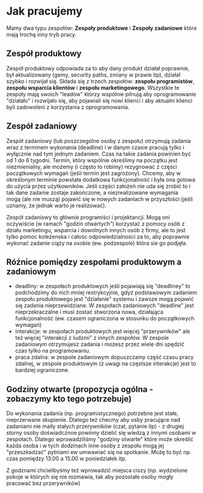 # Jak pracujemy

Mamy dwa typu zespołów: **Zespoły produktowe** i **Zespoły zadaniowe** które mają trochę inny tryb pracy.

## Zespół produktowy 

Zespół produktowy odpowiada za to aby dany produkt działał poprawnie, był aktualizowany (gemy, security paths, zmiany w prawie itp), działał szybko
i rozwijał się. Składa się z trzech zespołów: **zespołu programistów**, 
**zespołu wsparcia klientów** i **zespołu marketingowego**. Wszystkie te zespoły mają swoich "leadów" którzy wspólnie pilnują 
aby oprogramowanie "działało" i rozwijało się, aby pojawiali się nowi klienci i aby aktualni klienci byli zadowoleni 
z korzystania z oprogramowania.

## Zespół zadaniowy

Zespół zadaniowy (lub poszczególne osoby z zespołu) otrzymują zadania wraz z terminem wykonania (deadline) i w danym czasie pracują tylko i wyłącznie nad tym jednym zadaniem. Czas na takie zadania powinien być od 1 do 6 tygodni. Termin, który wspólnie określimy na początku jest niezmienialny, ale możemy (i często to robimy) rezygnować z części początkowych wymagań (jeśli termin jest zagrożony). Chcemy, aby w określonym terminie powstała dodatkowa funkcjonalność i była ona gotowa do użycia przez użytkowników. Jeśli części założeń nie uda się zrobić to i tak dane zadanie zostaje zakończone, a niezrealizowane wymagania mogą (ale nie muszą) pojawić się w nowych zadaniach w przyszłości (jeśli uznamy, że jednak warto je realizować).

Zespół zadaniowy to głównie programiści i projektancji. Mogą oni oczywiście (w ramach "godzin otwartych") korzystać z pomocy osób z działu marketingu, wsparcia i dowolnych innych osób z firmy, ale to jest tylko pomoc koleżenska i całośc odpowiedzialności za to, aby poprawnie wykonać zadanie ciąży na osobie (ew. podzespole) która sie go podjęła.

## Róźnice pomiędzy zespołami produktowym a zadaniowym
* deadliny: w zespołach produktowych jeśli pojawiają się "deadliney" to podchodzimy do nich mniej restrykcyjnie, gdyż podstawowym zadaniem zespołu produktowego jest "działanie" systemu i zawsze mogą pojawić się zadania nieprzewidziane. W zespołach zadaniowych "deadline" jest nieprzekraczalne i musi zostać stworzona nowa, działająca funkcjonalność (ew. czasem ograniczona w stosunku do początkowych wymagań)
* interakcje: w zespołach produktowych jest więcej "przerywników" ale też więcej "interakcji z ludzmi" z innych zespołów. W zespole zadaniowym otrzymujesz zadania i możesz przez wiele dni spędzić czas tylko na programowaniu.
* praca zdalna: w zespole zadaniowym dopuszczamy część czasu pracy zdalnej, w zespole produktowym (z uwagi na częstsze interakcje) jest to bardziej ograniczone.


## Godziny otwarte (propozycja ogólna - zobaczymy kto tego potrzebuje)
Do wykonania zadania (np. programistycznego) potrzebne jest stałe, nieprzerwane skupienie. Dlatego też checmy aby osby pracujące nad zadaniami nie maiły stałych przerywników (czat, pytanie itp) - z drugiej storny osoby doświadcznoe powinny dzielić się wiedzą z innymi osobami w zespołach. Dlatego wprowadziliśmy "godziny otwarte" które może określić każda osoba i w tych dodzinach inne osoby z zespołu mogą jej "przeszkadzać" pytniami ew umwawiać się na spotkanie. Możę to być np. czas pomiędzy 13.00 a 15.00 w poniedziałek itp. 

Z godznami chcielibyśmy też wprowadzić miejsca ciszy (np. wydzielone pokoje w których się nie rozmawia, tak aby pozostałe osoby mogły pracować bez przerywników)
